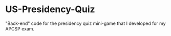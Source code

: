 # US-Presidency-Quiz
"Back-end" code for the presidency quiz mini-game that I developed for my APCSP exam.
